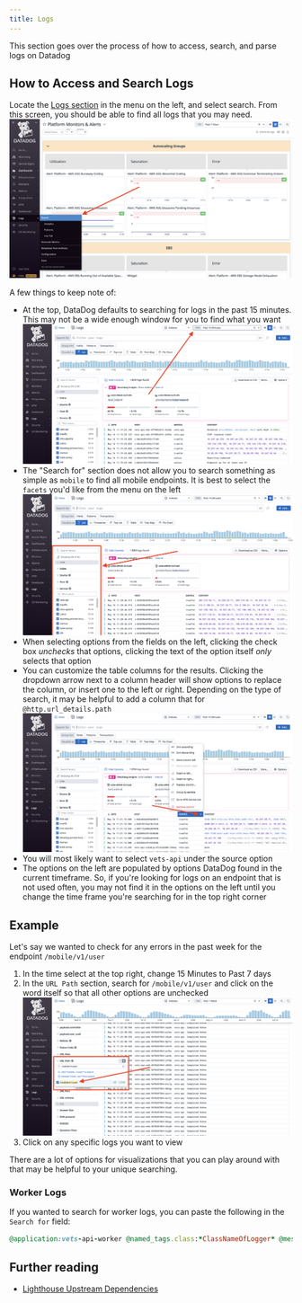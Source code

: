 ```yaml
---
title: Logs
---
```


This section goes over the process of how to access, search, and parse logs on Datadog

## How to Access and Search Logs

Locate the [Logs section](https://vagov.ddog-gov.com/logs?query=&cols=host%2Cservice&index=%2A&messageDisplay=inline&stream_sort=desc&viz=stream&from_ts=1684258977199&to_ts=1684259877199&live=true) in the menu on the left, and select search. From this screen, you should be able to find all logs that you may need. 
![Expanded Logs sidebar menu item in Datadog](../../../static/img/backend/datadog-search-location.png)

A few things to keep note of:

- At the top, DataDog defaults to searching for logs in the past 15 minutes. This may not be a wide enough window for you to find what you want ![Datadog search box](../../../static/img/backend/datadog-time-select.png)
- The "Search for" section does not allow you to search something as simple as `mobile` to find all mobile endpoints. It is best to select the `facets` you'd like from the menu on the left ![Facet selection panel in Datadog](../../../static/img/backend/datadog-facet-menu.png)
- When selecting options from the fields on the left, clicking the check box *unchecks* that options, clicking the text of the option itself *only* selects that option
- You can customize the table columns for the results. Clicking the dropdown arrow next to a column header will show options to replace the column, or insert one to the left or right. Depending on the type of search, it may be helpful to add a column that for `@http.url_details.path` ![Sorting columns option in Datadog](../../../static/img/backend/datadog-change-columns.png)
- You will most likely want to select `vets-api` under the source option
- The options on the left are populated by options DataDog found in the current timeframe. So, if you're looking for logs on an endpoint that is not used often, you may not find it in the options on the left until you change the time frame you're searching for in the top right corner

## Example

Let's say we wanted to check for any errors in the past week for the endpoint `/mobile/v1/user`

1. In the time select at the top right, change 15 Minutes to Past 7 days
2. In the `URL Path` section, search for `/mobile/v1/user` and click on the word itself so that all other options are unchecked ![Example user endpoint log in Datadog](../../../static/img/backend/datadog-select-path.png)
3. Click on any specific logs you want to view

There are a lot of options for visualizations that you can play around with that may be helpful to your unique searching.

### Worker Logs

If you wanted to search for worker logs, you can paste the following in the `Search for` field:

```ruby
@application:vets-api-worker @named_tags.class:*ClassNameOfLogger* @message_content:Mobile*
```

## Further reading

- [Lighthouse Upstream Dependencies](https://github.com/department-of-veterans-affairs/leeroy-jenkles/wiki/API-Backend-Systems#api-to-va-backend-mapping)
